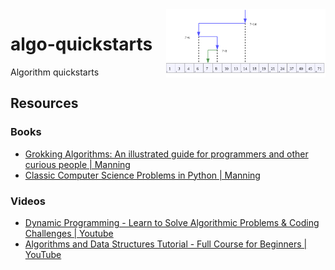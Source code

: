 <img src="assets/Binary_Search_Depiction.svg" alt="Binary Search Depiction" style="width: 255px;" align="right">

# algo-quickstarts
Algorithm quickstarts

## Resources
### Books
- [Grokking Algorithms: An illustrated guide for programmers and other curious people | Manning](https://www.amazon.ca/Grokking-Algorithms-illustrated-programmers-curious/dp/1617292230/)
- [Classic Computer Science Problems in Python | Manning](https://www.amazon.ca/Classic-Computer-Science-Problems-Python/dp/1617295981/)
### Videos
- [Dynamic Programming - Learn to Solve Algorithmic Problems & Coding Challenges | Youtube](https://www.youtube.com/watch?v=oBt53YbR9Kk)
- [Algorithms and Data Structures Tutorial - Full Course for Beginners | YouTube](https://www.youtube.com/watch?v=8hly31xKli0)

